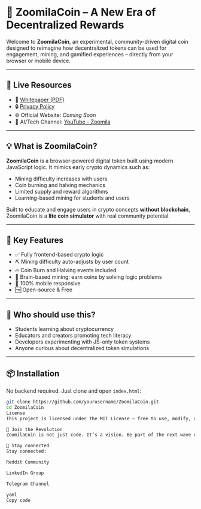 # 🚀 ZoomilaCoin – A New Era of Decentralized Rewards

Welcome to **ZoomilaCoin**, an experimental, community-driven digital coin designed to reimagine how decentralized tokens can be used for engagement, mining, and gamified experiences – directly from your browser or mobile device.

---

## 🔗 Live Resources

- 📄 [Whitepaper (PDF)](https://docdroid.net/your-upload-link)
- 🔒 [Privacy Policy](https://github.com/yourusername/zoomilacoin/blob/main/privacy.md)
- 🌐 Official Website: *Coming Soon*
- 🧠 AI/Tech Channel: [YouTube - Zoomila](https://youtube.com/@Zoomila)

---

## 💡 What is ZoomilaCoin?

**ZoomilaCoin** is a browser-powered digital token built using modern JavaScript logic. It mimics early crypto dynamics such as:
- Mining difficulty increases with users
- Coin burning and halving mechanics
- Limited supply and reward algorithms
- Learning-based mining for students and users

Built to educate and engage users in crypto concepts **without blockchain**, ZoomilaCoin is a **lite coin simulator** with real community potential.

---

## 🔧 Key Features

- ✅ Fully frontend-based crypto logic
- ⛏️ Mining difficulty auto-adjusts by user count
- 🔥 Coin Burn and Halving events included
- 🧠 Brain-based mining: earn coins by solving logic problems
- 📱 100% mobile responsive
- 🆓 Open-source & Free

---

## 🧠 Who should use this?

- Students learning about cryptocurrency
- Educators and creators promoting tech literacy
- Developers experimenting with JS-only token systems
- Anyone curious about decentralized token simulations

---

## 📦 Installation

No backend required. Just clone and open `index.html`:

```bash
git clone https://github.com/yourusername/ZoomilaCoin.git
cd ZoomilaCoin
License
This project is licensed under the MIT License – free to use, modify, and share.

📢 Join the Revolution
ZoomilaCoin is not just code. It’s a vision. Be part of the next wave of gamified digital currency simulation.

🔗 Stay connected
Stay connected:

Reddit Community

LinkedIn Group

Telegram Channel

yaml
Copy code
